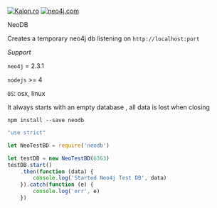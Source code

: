 [![Kalon.ro](http://kalon.ro/images/kalon-logo.svg)](http://kalon.ro) [![neo4j.com](http://neo4j.com/wp-content/themes/neo4jweb/assets/images/neo4j-logo-2015.png)](http://neo4j.com)   

NeoDB

Creates a temporary neo4j db listening on `http://localhost:port`

*Support*

`neo4j` = 2.3.1

`nodejs` >= 4

`OS`: osx, linux


It always starts with an empty database , all data is lost when closing

`npm install --save neodb`

```js
"use strict"

let NeoTestBD = require('neodb')

let testDB = new NeoTestBD(6363)
testDB.start()
    .then(function (data) {
        console.log('Started Neo4j Test DB', data)
    }).catch(function (e) {
        console.log('err', e)
    })
```
